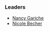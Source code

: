### Leaders

* [Nancy Gariche](mailto:nancy.gariche@owasp.org)
* [Nicole Becher](mailto:nicole.becher@owasp.org)
